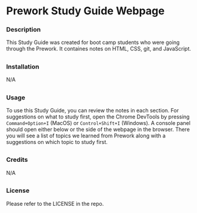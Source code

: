 # Prework Study Guide Webpage

### Description

This Study Guide was created for boot camp students who were going through the Prework.
It containes notes on HTML, CSS, git, and JavaScript.

##
### Installation

N/A

##
### Usage

To use this Study Guide, you can review the notes in each section. For suggestions on what to study first,
open the Chrome DevTools by pressing `Command+Option+I` (MacOS) or `Control+Shift+I` (Windows).
A console panel should open either below or the side of the webpage in the browser.
There you will see a list of topics we learned from Prework along with a suggestions on which topic to study first.

##
### Credits

N/A

##
### License

Please refer to the LICENSE in the repo.